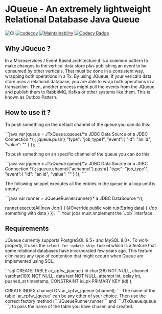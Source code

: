 # JQueue - An extremely lightweight Relational Database Java Queue

![CI](https://github.com/enriquemolinari/jqueue/actions/workflows/tests.yml/badge.svg) [![codecov](https://codecov.io/gh/enriquemolinari/jqueue/branch/main/graph/badge.svg?token=GXRDRAK5GH)](https://codecov.io/gh/enriquemolinari/jqueue) [![Maintainability](https://api.codeclimate.com/v1/badges/c5c3e4a53ba6faf2d9cc/maintainability)](https://codeclimate.com/github/enriquemolinari/jqueue/maintainability) [![Codacy Badge](https://app.codacy.com/project/badge/Grade/b53906357ca24c369a3d23cffbad231c)](https://www.codacy.com/gh/enriquemolinari/jqueue/dashboard?utm_source=github.com&amp;utm_medium=referral&amp;utm_content=enriquemolinari/jqueue&amp;utm_campaign=Badge_Grade)

## Why JQueue ?

In a Microservices / Event Based architecture it is a common pattern to make changes to the vertical data store plus publishing an event to be consumed by other verticals. That must be done in a consistent way, wrapping both operations in a Tx. By using JQueue, if your verical’s data store uses a relational database, you are able to wrap both operations in a transaction. Then, another process might pull the events from the JQueue and publish them to RabbitMQ, Kafka or other systems like them. This is known as Outbox Pattern. 

## How to use it ?

To push something on the default channel of the queue you can do this:

´´´java
var jqueue = JTxQueue.queue(/*a JDBC Data Source or a JDBC Connection */);
jqueue.push({
   "type": "job_type1",
   "event":{
      "id": "an id",
      "value": ""
   }
});
´´´

To push something on an specific channel of the queue you can do this:

´´´java
var jqueue = JTxQueue.queue(/*a JDBC Data Source or a JDBC Connection */);
jqueue.channel("achannel").push({
   "type": "job_type1",
   "event":{
      "id": "an id",
      "value": ""
   }
});
´´´

The following snippet executes all the entries in the queue in a loop until is empty:

´´´java
var runner = JQueueRunner.runner(/* a JDBC DataSource */);

runner.executeAll(new Job() {
  @Override
  public void run(String data) {
	//do something with data
  }
});
´´´
Your jobs must implement the ´Job´ interface.

## Requirements

JQueue currently supports PostgreSQL 9.5+ and MySQL 8.0+. To work properly, it uses the `select for update skip locked` which is a feature that some relational databases have incorporated few years ago. This feature eliminates any type of contention that might occure when Queue are implemented using SQL.

´´´sql
CREATE TABLE ar_cpfw_jqueue
( 
  id char(36) NOT NULL,
  channel varchar(100) NOT NULL,
  data text NOT NULL,
  attempt int,
  delay int,
  pushed_at timestamp,
  CONSTRAINT id_pk PRIMARY KEY (id)
);

CREATE INDEX channel ON ar_cpfw_jqueue (channel); 
´´´
The name of the table ´ar_cpfw_jqueue´ can be any other of your choice. Then use the correct factory method (´´´JQueueRunner.runner´´´ and ´´´JTxQueue.queue´´´) to pass the name of the table you have chosen and created.  
